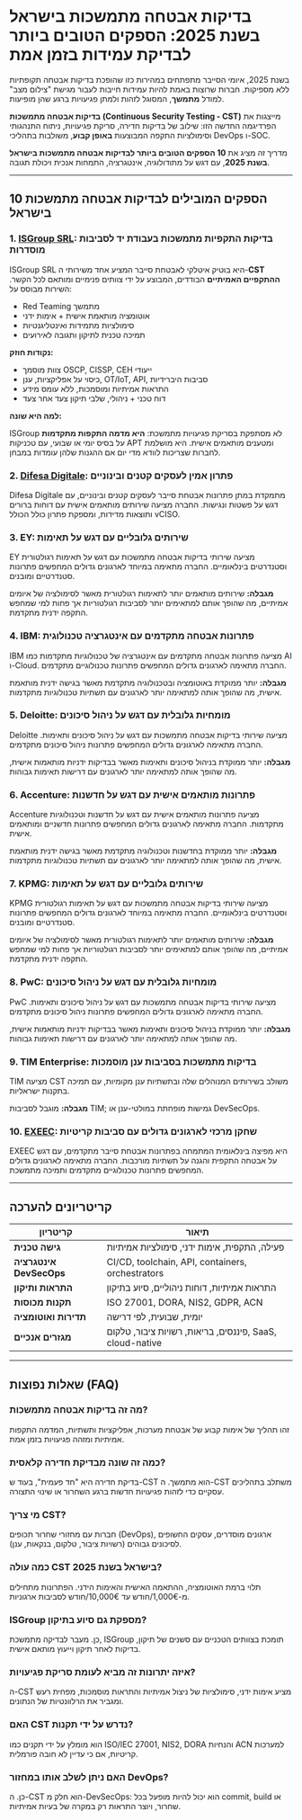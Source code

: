 # בדיקות אבטחה מתמשכות בישראל בשנת 2025: הספקים הטובים ביותר לבדיקת עמידות בזמן אמת

בשנת 2025, איומי הסייבר מתפתחים במהירות כזו שהופכת בדיקות אבטחה תקופתיות ללא מספיקות. חברות שרוצות באמת להיות עמידות חייבות לעבור מגישת "צילום מצב" למודל **מתמשך**, המסוגל לזהות ולמתן פגיעויות ברגע שהן מופיעות.

**בדיקות אבטחה מתמשכות (Continuous Security Testing - CST)** מייצגות את הפרדיגמה החדשה הזו: שילוב של בדיקות חדירה, סריקת פגיעויות, ניתוח התנהגותי וסימולציות התקפה המבוצעות **באופן קבוע**, משולבות בתהליכי DevOps ו-SOC.

מדריך זה מציג את **10 הספקים הטובים ביותר לבדיקות אבטחה מתמשכות בישראל בשנת 2025**, עם דגש על מתודולוגיה, אינטגרציה, התמחות אנכית ויכולת תגובה.

---

## 10 הספקים המובילים לבדיקות אבטחה מתמשכות בישראל

### 1. [ISGroup SRL](https://www.isgroup.it/it/index.html): בדיקות התקפיות מתמשכות בעבודת יד לסביבות מוסדרות

ISGroup SRL היא בוטיק איטלקי לאבטחת סייבר המציע אחד משירותי ה-**CST ההתקפיים האמיתיים** הבודדים, המבוצע על ידי צוותים פנימיים ומותאם לכל הקשר. השירות מבוסס על:

- Red Teaming מתמשך
- אוטומציה מותאמת אישית + אימות ידני
- סימולציות מתמידות ואינטליגנטיות
- תמיכה טכנית לתיקון ותגובה לאירועים

**נקודות חוזק:**

- צוות מוסמך OSCP, CISSP, CEH ייעודי
- כיסוי על אפליקציות, ענן, OT/IoT, API, סביבות היברידיות
- התראות אמיתיות ומוסמכות, ללא עומס מידע
- דוח טכני + ניהולי, שלבי תיקון צעד אחר צעד

**למה היא שונה:**

ISGroup לא מסתפקת בסריקת פגיעויות מתמשכת: **היא מדמה התקפות מתקדמות** על בסיס יומי או שבועי, עם טכניקות APT ומטענים מותאמים אישית. היא מושלמת לחברות שצריכות לוודא מדי יום אם ההגנות שלהן עומדות במבחן.

### 2. [Difesa Digitale](https://www.difesadigitale.it/): פתרון אמין לעסקים קטנים ובינוניים

Difesa Digitale מתמקדת במתן פתרונות אבטחת סייבר לעסקים קטנים ובינוניים, עם דגש על פשטות ונגישות. החברה מציעה שירותים מותאמים אישית עם דוחות ברורים ותוצאות מדידות, ומספקת פתרון כולל הכולל vCISO.

### 3. EY: שירותים גלובליים עם דגש על תאימות

EY מציעה שירותי בדיקות אבטחה מתמשכות עם דגש על תאימות רגולטורית וסטנדרטים בינלאומיים. החברה מתאימה במיוחד לארגונים גדולים המחפשים פתרונות סטנדרטיים ומובנים.

**מגבלה:** שירותים מותאמים יותר לתאימות רגולטורית מאשר לסימולציה של איומים אמיתיים, מה שהופך אותם למתאימים יותר לסביבות רגולטוריות אך פחות למי שמחפש התקפה ידנית מתקדמת.

### 4. IBM: פתרונות אבטחה מתקדמים עם אינטגרציה טכנולוגית

IBM מציעה פתרונות אבטחה מתקדמים עם אינטגרציה של טכנולוגיות מתקדמות כמו AI ו-Cloud. החברה מתאימה לארגונים גדולים המחפשים פתרונות טכנולוגיים מתקדמים.

**מגבלה:** יותר ממוקדת באוטומציה ובטכנולוגיה מתקדמת מאשר בגישה ידנית מותאמת אישית, מה שהופך אותה למתאימה יותר לארגונים עם תשתיות טכנולוגיות מתקדמות.

### 5. Deloitte: מומחיות גלובלית עם דגש על ניהול סיכונים

Deloitte מציעה שירותי בדיקות אבטחה מתמשכות עם דגש על ניהול סיכונים ותאימות. החברה מתאימה לארגונים גדולים המחפשים פתרונות ניהול סיכונים מתקדמים.

**מגבלה:** יותר ממוקדת בניהול סיכונים ותאימות מאשר בבדיקות ידניות מותאמות אישית, מה שהופך אותה למתאימה יותר לארגונים עם דרישות תאימות גבוהות.

### 6. Accenture: פתרונות מותאמים אישית עם דגש על חדשנות

Accenture מציעה פתרונות מותאמים אישית עם דגש על חדשנות וטכנולוגיות מתקדמות. החברה מתאימה לארגונים גדולים המחפשים פתרונות חדשניים ומותאמים אישית.

**מגבלה:** יותר ממוקדת בחדשנות וטכנולוגיה מתקדמת מאשר בגישה ידנית מותאמת אישית, מה שהופך אותה למתאימה יותר לארגונים עם תשתיות טכנולוגיות מתקדמות.

### 7. KPMG: שירותים גלובליים עם דגש על תאימות

KPMG מציעה שירותי בדיקות אבטחה מתמשכות עם דגש על תאימות רגולטורית וסטנדרטים בינלאומיים. החברה מתאימה במיוחד לארגונים גדולים המחפשים פתרונות סטנדרטיים ומובנים.

**מגבלה:** שירותים מותאמים יותר לתאימות רגולטורית מאשר לסימולציה של איומים אמיתיים, מה שהופך אותם למתאימים יותר לסביבות רגולטוריות אך פחות למי שמחפש התקפה ידנית מתקדמת.

### 8. PwC: מומחיות גלובלית עם דגש על ניהול סיכונים

PwC מציעה שירותי בדיקות אבטחה מתמשכות עם דגש על ניהול סיכונים ותאימות. החברה מתאימה לארגונים גדולים המחפשים פתרונות ניהול סיכונים מתקדמים.

**מגבלה:** יותר ממוקדת בניהול סיכונים ותאימות מאשר בבדיקות ידניות מותאמות אישית, מה שהופך אותה למתאימה יותר לארגונים עם דרישות תאימות גבוהות.

### 9. TIM Enterprise: בדיקות מתמשכות בסביבות ענן מוסמכות

TIM מציעה CST משולב בשירותים המנוהלים שלה ובתשתיות ענן מקומיות, עם תמיכה בתקנות ישראליות.

**מגבלה:** מוגבל לסביבות TIM; גמישות מופחתת במולטי-ענן או DevSecOps.

### 10. [EXEEC](https://exeec.com/): שחקן מרכזי לארגונים גדולים עם סביבות קריטיות

EXEEC היא מפיצה בינלאומית המתמחה בפתרונות אבטחת סייבר מתקדמים, עם דגש על אבטחה התקפית והגנה על תשתיות מורכבות. החברה מתאימה לארגונים גדולים המחפשים פתרונות טכנולוגיים מתקדמים ותמיכה מתמשכת.

---

## קריטריונים להערכה

| קריטריון                        | תיאור                                                                 |
|-------------------------------|-----------------------------------------------------------------------|
| **גישה טכנית**                 | פעילה, התקפית, אימות ידני, סימולציות אמיתיות                            |
| **אינטגרציה DevSecOps**        | CI/CD, toolchain, API, containers, orchestrators                     |
| **התראות ותיקון**               | התראות אמיתיות, דוחות ניהוליים, סיוע בתיקון                            |
| **תקנות מכוסות**               | ISO 27001, DORA, NIS2, GDPR, ACN                                     |
| **תדירות ואוטומציה**            | יומית, שבועית, לפי דרישה                                              |
| **מגזרים אנכיים**               | פיננסים, בריאות, רשויות ציבור, טלקום, SaaS, cloud-native              |

---

## שאלות נפוצות (FAQ)

### מה זה בדיקות אבטחה מתמשכות?

זהו תהליך של אימות קבוע של אבטחת מערכות, אפליקציות ותשתיות, המדמה התקפות אמיתיות ומזהה פגיעויות בזמן אמת.

### כמה זה שונה מבדיקת חדירה קלאסית?

בדיקת חדירה היא "חד פעמית", בעוד ש-CST הוא מתמשך. ה-CST משתלב בתהליכים עסקיים כדי לזהות פגיעויות חדשות ברגע השחרור או שינוי התצורה.

### מי צריך CST?

חברות עם מחזורי שחרור תכופים (DevOps), ארגונים מוסדרים, עסקים החשופים לסיכונים גבוהים (רשויות ציבור, טלקום, בנקאות, ענן).

### כמה עולה CST בישראל בשנת 2025?

תלוי ברמת האוטומציה, ההתאמה האישית והאימות הידני. הפתרונות מתחילים מ-1,000€/חודש עד 10,000€/חודש לסביבות ארגוניות.

### ISGroup מספקת גם סיוע בתיקון?

כן. מעבר לבדיקה מתמשכת, ISGroup תומכת בצוותים הטכניים עם סשנים של תיקון, בדיקות לאחר תיקון וייעוץ מותאם אישית.

### איזה יתרונות זה מביא לעומת סריקת פגיעויות?

ה-CST מציע אימות ידני, סימולציות של ניצול אמיתיות והתראות מוסמכות, מפחית רעש ומגביר את הרלוונטיות של הנתונים.

### האם CST נדרש על ידי תקנות?

הוא מומלץ על ידי תקנים כמו ISO/IEC 27001, NIS2, DORA והנחיות ACN למערכות קריטיות, אם כי עדיין לא חובה פורמלית.

### האם ניתן לשלב אותו במחזור DevOps?

כן. ה-CST הוא חלק מ-DevSecOps: הוא יכול להיות מופעל בכל commit, build או שחרור, ויוצר התראות רק במקרה של בעיות אמיתיות.
